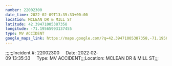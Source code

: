 ```yaml
---
number: 22002300
date_time: 2022-02-09T13:35:33+00:00
location: MCLEAN DR & MILL ST
latitude: 42.39471005387358
longitude: -71.19565993137455
type: MV ACCIDENT
google_maps_link: https://maps.google.com/?q=42.39471005387358,-71.19565993137455
---
```


;;;;;;Incident #: 22002300     Date: 2022‐02‐09 13:35:33     Type: MV ACCIDENT;;;Location: MCLEAN DR & MILL ST;;;
